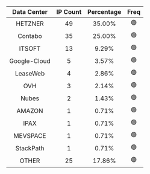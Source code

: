 | Data Center | IP Count | Percentage | Freq |
|:------------:|:--------:|:-----------:|:-----:|
| HETZNER | 49 | 35.00% | 🟢 |
| Contabo | 35 | 25.00% | 🟢 |
| ITSOFT | 13 | 9.29% | 🟢 |
| Google-Cloud | 5 | 3.57% | 🟢 |
| LeaseWeb | 4 | 2.86% | 🟢 |
| OVH | 3 | 2.14% | 🟢 |
| Nubes | 2 | 1.43% | 🟢 |
| AMAZON | 1 | 0.71% | 🟢 |
| IPAX | 1 | 0.71% | 🟢 |
| MEVSPACE | 1 | 0.71% | 🟢 |
| StackPath | 1 | 0.71% | 🟢 |
| OTHER | 25 | 17.86% | 🟢 |